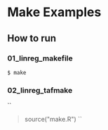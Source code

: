# Make Examples

## How to run

### 01_linreg_makefile

``
$ make
``

### 02_linreg_tafmake

``
> source("make.R")
``
